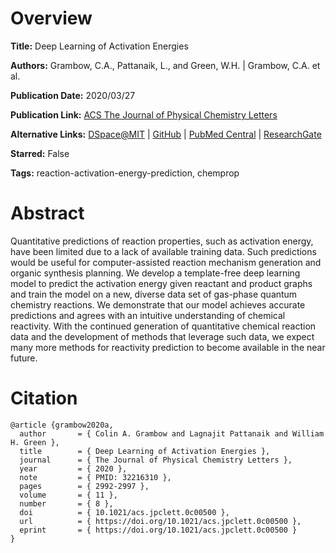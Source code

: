 # Overview
**Title:**
Deep Learning of Activation Energies

**Authors:**
Grambow, C.A., Pattanaik, L., and Green, W.H. |
Grambow, C.A. et al.

**Publication Date:**
2020/03/27

**Publication Link:**
[ACS The Journal of Physical Chemistry Letters](https://pubs.acs.org/doi/10.1021/acs.jpclett.0c00500)

**Alternative Links:**
[DSpace@MIT](https://dspace.mit.edu/handle/1721.1/125019) |
[GitHub](https://github.com/chemprop/chemprop) |
[PubMed Central](https://pmc.ncbi.nlm.nih.gov/articles/PMC7311089) |
[ResearchGate](https://www.researchgate.net/publication/340243190_Deep_Learning_of_Activation_Energies)

**Starred:**
False

**Tags:**
reaction-activation-energy-prediction, chemprop


# Abstract
Quantitative predictions of reaction properties, such as activation energy, have been limited due to a lack of available training data.
Such predictions would be useful for computer-assisted reaction mechanism generation and organic synthesis planning.
We develop a template-free deep learning model to predict the activation energy given reactant and product graphs and train the model on a new, diverse data set of gas-phase quantum chemistry reactions.
We demonstrate that our model achieves accurate predictions and agrees with an intuitive understanding of chemical reactivity.
With the continued generation of quantitative chemical reaction data and the development of methods that leverage such data, we expect many more methods for reactivity prediction to become available in the near future.


# Citation
```
@article {grambow2020a,
  author       = { Colin A. Grambow and Lagnajit Pattanaik and William H. Green },
  title        = { Deep Learning of Activation Energies },
  journal      = { The Journal of Physical Chemistry Letters },
  year         = { 2020 },
  note         = { PMID: 32216310 },
  pages        = { 2992-2997 },
  volume       = { 11 },
  number       = { 8 },
  doi          = { 10.1021/acs.jpclett.0c00500 },
  url          = { https://doi.org/10.1021/acs.jpclett.0c00500 },
  eprint       = { https://doi.org/10.1021/acs.jpclett.0c00500 }
}
```

